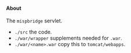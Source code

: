 #### About
The `mispbridge` servlet.
* `./src` the code.
* `./war/wrapper` supplements needed for `.war`.
* `./war/<name>.war` copy this to `tomcat/webapps`.